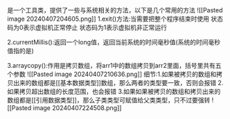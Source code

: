 是一个工具类，提供了一些与系统相关的方法，以下是几个常用的方法
![[Pasted image 20240407204605.png]]
 1.exit()方法:当需要把整个程序结束时使用
 状态码为0表示虚拟机正常停止
 状态码为1表示虚拟机非正常运行  
 
  2.currentMillis():返回一个long值，返回当前系统的时间毫秒值(系统的时间毫秒值指的是)

3.arraycopy():作用是拷贝数组，将arr1中的数组拷贝到arr2里面，括号里共有五个参数
![[Pasted image 20240407210636.png]]
细节:1.如果被拷贝的数组和拷贝出来的数组都是[[基本数据类型]]数组，那么两者的类型要一致，否则会报错
    2.如果拷贝超出数组的长度范围，也会报错
    3.如果如果被拷贝的数组和拷贝出来的数组都是[[引用数据类型]]，那么子类类型可赋值给父类类型，只不过要强转
    ![[Pasted image 20240407224508.png]] 